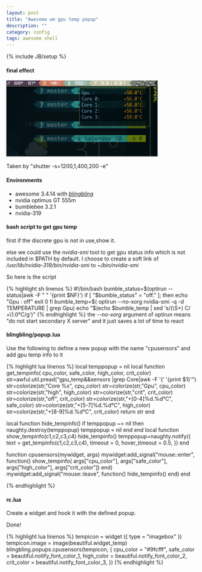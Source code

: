 ```yaml
---
layout: post
title: "Awesome wm gpu temp popup"
description: ""
category: config
tags: awesome shell
---
```

{% include JB/setup %}
#### final effect

![screenshot](/assets/images/article/gpu_popup.png)

Taken by "shutter -s=1200,1,400,200 -e"

#### Environments
* awesome 3.4.14 with _[blingbling](http://awesome.naquadah.org/wiki/Blingbling)_
* nvidia optimus GT 555m
* bumblebee 3.2.1
* nvidia-319

#### bash script to get gpu temp
first if the discrete gpu is not in use,show it.

else we could use the *nvidia-smi* tool to get gpu status info which is not included in $PATH by default.
I choose to create a soft link of */usr/lib/nvidia-319/bin/nvidia-smi* to *~/bin/nvidia-smi*

So here is the script

{% highlight sh linenos %}
#!/bin/bash
bumble_status=$(optirun --status|awk -F " " '{print $NF}')
if [ "$bumble_status" = "off."  ]; then
    echo "Gpu :           off"
    exit 0
fi
bumble_temp=$( optirun --no-xorg nvidia-smi -q -d TEMPERATURE | grep Gpu)
echo "$(echo $bumble_temp | sed 's/\(\S\+\) C/          +\1.0°C/g')"
{% endhighlight %}
the _--no-xorg_ argument of optirun means "do not start secondary X server" and it just saves a lot of time to react

#### blingbling/popup.lua

Use the following to define a new popup with the name "cpusensors" and add gpu temp info to it

{% highlight lua linenos %}
local temppopup = nil
local function get_tempinfo( cpu_color, safe_color, high_color, crit_color)
  str=awful.util.pread("gpu_temp&&sensors |grep Core|awk -F '(' '{print $1}'")
  str=colorize(str,"Core %x", cpu_color)
  str=colorize(str,"Gpu", cpu_color)
  str=colorize(str,"high", high_color)
  str=colorize(str,"crit", crit_color)
  str=colorize(str,"off", crit_color)
  str=colorize(str,"+[0-4]%d.%d°C", safe_color)
  str=colorize(str,"+[5-7]%d.%d°C", high_color)
  str=colorize(str,"+[8-9]%d.%d°C", crit_color)
  return str
end

local function hide_tempinfo()
  if temppopup ~= nil then
     naughty.destroy(temppopup)
     temppopup = nil
  end
end
local function show_tempinfo(c1,c2,c3,c4)
    hide_tempinfo()
    temppopup=naughty.notify({
    text = get_tempinfo(c1,c2,c3,c4),
    timeout = 0, hover_timeout = 0.5,
})
end

function cpusensors(mywidget, args)
    mywidget:add_signal("mouse::enter", function()
        show_tempinfo( args["cpu_color"], args["safe_color"], args["high_color"], args["crit_color"])
    end)
    mywidget:add_signal("mouse::leave", function()
        hide_tempinfo()
    end)
end

{% endhighlight %}

#### rc.lua

Create a widget and hook it with the defined popup.

Done!

{% highlight lua linenos %}
tempicon       = widget ({ type = "imagebox" })
tempicon.image = image(beautiful.widget_temp)
blingbling.popups.cpusensors(tempicon,
{
    cpu_color   = "#9fcfff",
    safe_color  = beautiful.notify_font_color_1,
    high_color  = beautiful.notify_font_color_2,
    crit_color  = beautiful.notify_font_color_3,
})
{% endhighlight %}
